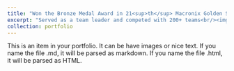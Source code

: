 ```yaml
---
title: "Won the Bronze Medal Award in 21<sup>th</sup> Macronix Golden Silicon Award"
excerpt: "Served as a team leader and competed with 200+ teams<br/><img src='/images/macronix.jpeg'>"
collection: portfolio
---
```


This is an item in your portfolio. It can be have images or nice text. If you name the file .md, it will be parsed as markdown. If you name the file .html, it will be parsed as HTML. 
